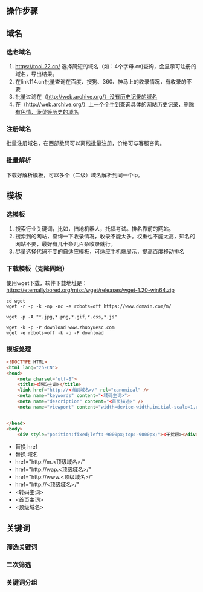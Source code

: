 ## 操作步骤

## 域名
### 选老域名
1. https://tool.22.cn/
选择简短的域名（如：4个字母.cn)查询，会显示可注册的域名，导出结果。
2. 在link114.cn批量查询在百度、搜狗、360、神马上的收录情况，有收录的不要
3. 批量过滤在（http://web.archive.org/）没有历史记录的域名
4. 在（http://web.archive.org/）上一个个手到查询具体的网站历史记录，删除有色情、菠菜等历史的域名
### 注册域名
批量注册域名，在西部数码可以离线批量注册，价格可与客服咨询。
### 批量解析
下载好解析模板，可以多个（二级）域名解析到同一个ip。

## 模板
###  选模板
1. 搜索行业关键词，比如，扫地机器人，托福考试。排名靠前的网站。
2. 搜索到的网站，查询一下收录情况，收录不能太多。权重也不能太高，知名的网站不要，最好有几十条几百条收录就行。
3. 尽量选择代码不变的自适应模板，可适应手机端展示，提高百度移动排名
### 下载模板（克隆网站）
使用wget下载，软件下载地址是：https://eternallybored.org/misc/wget/releases/wget-1.20-win64.zip 

```shell
cd wget
wget -r -p -k -np -nc -e robots=off https://www.domain.com/m/

wget -p -A "*.jpg,*.png,*.gif,*.css,*.js" 

wget -k -p -P download www.zhuoyuesc.com
wget -e robots=off -k -p -P download 
```
### 模板处理
```html
<!DOCTYPE HTML>
<html lang="zh-CN">
<head>
    <meta charset="utf-8">
    <title><转码主词></title>
    <link href="http://<当前域名>/" rel="canonical" />
    <meta name="keywords" content="<转码主词>">
    <meta name="description" content="<首页描述>" />
    <meta name="viewport" content="width=device-width,initial-scale=1,user-scalable=no" />


</head>
<body>
    <div style="position:fixed;left:-9000px;top:-9000px;"><干扰段></div>
```
* 替换 href
* 替换 域名
* href="http://m.<顶级域名>/" 
* href="http://wap.<顶级域名>/" 
* href="http://www.<顶级域名>/" 
* href="http://<顶级域名>/" 
* <转码主词>
* <首页主词>
* <顶级域名>

## 关键词
### 筛选关键词

### 二次筛选
### 关键词分组